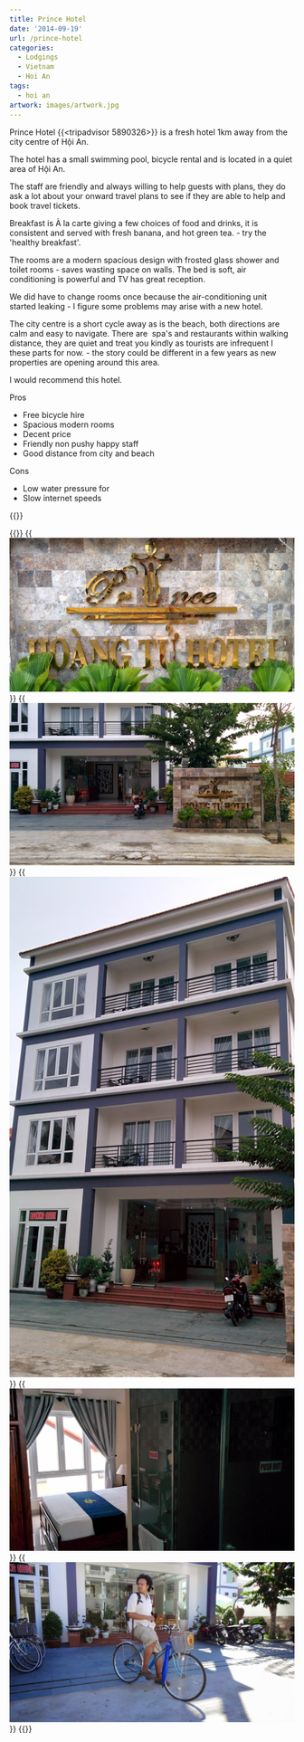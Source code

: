 ```yaml
---
title: Prince Hotel
date: '2014-09-19'
url: /prince-hotel
categories:
  - Lodgings
  - Vietnam
  - Hoi An
tags:
  - hoi an
artwork: images/artwork.jpg
---
```



Prince Hotel {{<tripadvisor 5890326>}} is a fresh hotel 1km away from the city centre of Hội An.

The hotel has a small swimming pool, bicycle rental and is located in a quiet area of Hội An.

The staff are friendly and always willing to help guests with plans, they do ask a lot about your onward travel plans to see if they are able to help and book travel tickets.

Breakfast is À la carte giving a few choices of food and drinks, it is consistent and served with fresh banana, and hot green tea. - try the 'healthy breakfast'.

The rooms are a modern spacious design with frosted glass shower and toilet rooms - saves wasting space on walls. The bed is soft, air conditioning is powerful and TV has great reception.

We did have to change rooms once because the air-conditioning unit started leaking - I figure some problems may arise with a new hotel.

The city centre is a short cycle away as is the beach, both directions are calm and easy to navigate. There are  spa's and restaurants within walking distance, they are quiet and treat you kindly as tourists are infrequent I these parts for now. - the story could be different in a few years as new properties are opening around this area.

I would recommend this hotel.

Pros

- Free bicycle hire
- Spacious modern rooms
- Decent price
- Friendly non pushy happy staff
- Good distance from city and beach

Cons

- Low water pressure for
- Slow internet speeds

<!-- \[usrlist Food:4 Service:4 Room:5 Value:4 English:3 Overall:5\] -->

{{<place ChIJEWqS8HYOQjERidwpZVq2ui4>}}

<!-- [![Booking-dot-com](images/Booking-dot-com.png)](https://www.booking.com/hotel/vn/prince-hoi-an.en-gb.html?aid=399308) -->

<!-- [![agoda-dot-com](images/agoda-dot-com.png)](http://www.agoda.com/hoi-an-prince-hotel/hotel/hoi-an-vn.html?cid=1649959) -->


{{<gallery>}}
  {{<img src="images/IMG_20140915_1715331.jpg">}}
  {{<img src="images/IMG_20140915_171515.jpg">}}
  {{<img src="images/IMG_20140915_171523.jpg" oriantation="portrait">}}
  {{<img src="images/IMG_20140915_173128.jpg">}}
  {{<img src="images/DSC01188.jpg">}}
{{</gallery>}}
